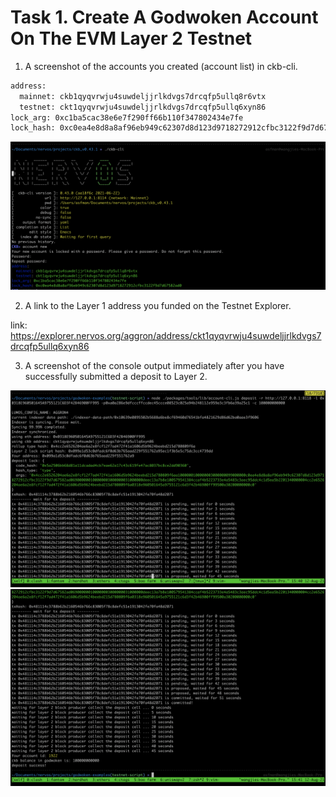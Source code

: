 # Task 1. Create A Godwoken Account On The EVM Layer 2 Testnet

1. A screenshot of the accounts you created (account list) in ckb-cli.

```sh
address:
  mainnet: ckb1qyqvrwju4suwdeljjrlkdvgs7drcqfp5ullq8r6vtx
  testnet: ckt1qyqvrwju4suwdeljjrlkdvgs7drcqfp5ullq6xyn86
lock_arg: 0xc1ba5cac38e6e7f290ff66b110f347802434e7fe
lock_hash: 0xc0ea4e8d8a8af96eb949c62307d8d123d9718272912cfbc3122f9d7d67582ad0
```

![Account](task-1_1.PNG)


2. A link to the Layer 1 address you funded on the Testnet Explorer.

link: https://explorer.nervos.org/aggron/address/ckt1qyqvrwju4suwdeljjrlkdvgs7drcqfp5ullq6xyn86


3. A screenshot of the console output immediately after you have successfully submitted a deposit to Layer 2.

![Account](task-1_2.PNG)
![Account](task-1_3.PNG)
